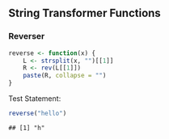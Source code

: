 ## String Transformer Functions 

### Reverser 


```r
reverse <- function(x) {
    L <- strsplit(x, "")[[1]]
    R <- rev(L[[1]])
    paste(R, collapse = "")
}
```


Test Statement: 

```r
reverse("hello")
```

```
## [1] "h"
```

